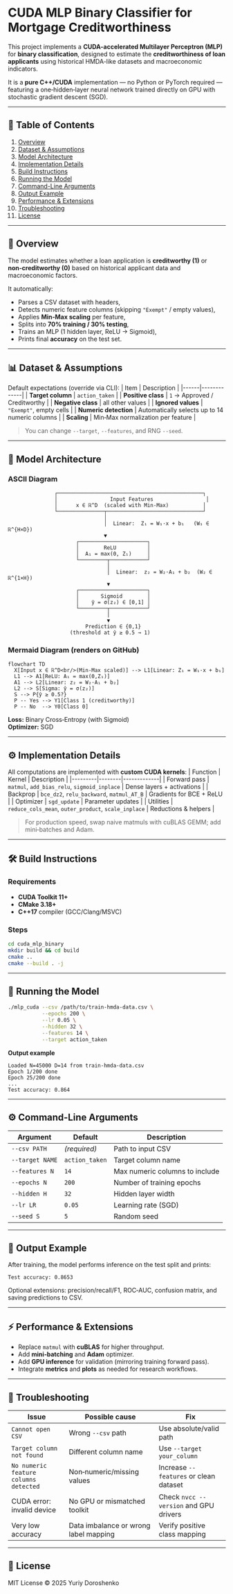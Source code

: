 # CUDA MLP Binary Classifier for Mortgage Creditworthiness

This project implements a **CUDA-accelerated Multilayer Perceptron (MLP)** for **binary classification**, designed to estimate the **creditworthiness of loan applicants** using historical HMDA-like datasets and macroeconomic indicators.

It is a **pure C++/CUDA** implementation — no Python or PyTorch required — featuring a one‑hidden‑layer neural network trained directly on GPU with stochastic gradient descent (SGD).

---

## 📘 Table of Contents

1. [Overview](#overview)  
2. [Dataset & Assumptions](#dataset--assumptions)  
3. [Model Architecture](#model-architecture)  
4. [Implementation Details](#implementation-details)  
5. [Build Instructions](#build-instructions)  
6. [Running the Model](#running-the-model)  
7. [Command-Line Arguments](#command-line-arguments)  
8. [Output Example](#output-example)  
9. [Performance & Extensions](#performance--extensions)  
10. [Troubleshooting](#troubleshooting)  
11. [License](#license)

---

## 🧾 Overview

The model estimates whether a loan application is **creditworthy (1)** or **non‑creditworthy (0)** based on historical applicant data and macroeconomic factors.

It automatically:
- Parses a CSV dataset with headers,
- Detects numeric feature columns (skipping `"Exempt"` / empty values),
- Applies **Min‑Max scaling** per feature,
- Splits into **70% training / 30% testing**,
- Trains an MLP (1 hidden layer, ReLU → Sigmoid),
- Prints final **accuracy** on the test set.

---

## 📊 Dataset & Assumptions

Default expectations (override via CLI):
| Item | Description |
|------|-------------|
| **Target column** | `action_taken` |
| **Positive class** | `1` → Approved / Creditworthy |
| **Negative class** | all other values |
| **Ignored values** | `"Exempt"`, empty cells |
| **Numeric detection** | Automatically selects up to 14 numeric columns |
| **Scaling** | Min‑Max normalization per feature |

> You can change `--target`, `--features`, and RNG `--seed`.

---

## 🧮 Model Architecture

### ASCII Diagram

```
               ┌───────────────────────────────────────────────┐
               │                 Input Features                 │
               │      x ∈ ℝ^D  (scaled with Min‑Max)           │
               └───────────────┬───────────────────────────────┘
                               │
                               │  Linear:  Z₁ = W₁·x + b₁   (W₁ ∈ ℝ^{H×D})
                               ▼
                      ┌──────────────────────┐
                      │        ReLU          │
                      │  A₁ = max(0, Z₁)     │
                      └─────────┬────────────┘
                                │
                                │  Linear:  z₂ = W₂·A₁ + b₂  (W₂ ∈ ℝ^{1×H})
                                ▼
                      ┌──────────────────────┐
                      │       Sigmoid        │
                      │    ŷ = σ(z₂) ∈ [0,1] │
                      └─────────┬────────────┘
                                │
                                ▼
                         Prediction ∈ {0,1}
                    (threshold at ŷ ≥ 0.5 → 1)
```

### Mermaid Diagram (renders on GitHub)

```mermaid
flowchart TD
  X[Input x ∈ ℝ^D<br/>(Min‑Max scaled)] --> L1[Linear: Z₁ = W₁·x + b₁]
  L1 --> A1[ReLU: A₁ = max(0,Z₁)]
  A1 --> L2[Linear: z₂ = W₂·A₁ + b₂]
  L2 --> S[Sigma: ŷ = σ(z₂)]
  S --> P{ŷ ≥ 0.5?}
  P -- Yes --> Y1[Class 1 (creditworthy)]
  P -- No  --> Y0[Class 0]
```

**Loss:** Binary Cross‑Entropy (with Sigmoid)  
**Optimizer:** SGD

---

## ⚙️ Implementation Details

All computations are implemented with **custom CUDA kernels**:
| Function | Kernel | Description |
|---------|--------|-------------|
| Forward pass | `matmul`, `add_bias_relu`, `sigmoid_inplace` | Dense layers + activations |
| Backprop | `bce_dz2`, `relu_backward`, `matmul_AT_B` | Gradients for BCE + ReLU |
| Optimizer | `sgd_update` | Parameter updates |
| Utilities | `reduce_cols_mean`, `outer_product`, `scale_inplace` | Reductions & helpers |

> For production speed, swap naive matmuls with cuBLAS GEMM; add mini‑batches and Adam.

---

## 🛠️ Build Instructions

### Requirements
- **CUDA Toolkit 11+**
- **CMake 3.18+**
- **C++17** compiler (GCC/Clang/MSVC)

### Steps
```bash
cd cuda_mlp_binary
mkdir build && cd build
cmake ..
cmake --build . -j
```

---

## 🚀 Running the Model

```bash
./mlp_cuda --csv /path/to/train-hmda-data.csv \
           --epochs 200 \
           --lr 0.05 \
           --hidden 32 \
           --features 14 \
           --target action_taken
```

**Output example**
```
Loaded N=45000 D=14 from train-hmda-data.csv
Epoch 1/200 done
Epoch 25/200 done
...
Test accuracy: 0.864
```

---

## ⚙️ Command-Line Arguments

| Argument | Default | Description |
|---------|---------|-------------|
| `--csv PATH` | *(required)* | Path to input CSV |
| `--target NAME` | `action_taken` | Target column name |
| `--features N` | `14` | Max numeric columns to include |
| `--epochs N` | `200` | Number of training epochs |
| `--hidden H` | `32` | Hidden layer width |
| `--lr LR` | `0.05` | Learning rate (SGD) |
| `--seed S` | `5` | Random seed |

---

## 🧠 Output Example

After training, the model performs inference on the test split and prints:

```
Test accuracy: 0.8653
```

Optional extensions: precision/recall/F1, ROC‑AUC, confusion matrix, and saving predictions to CSV.

---

## ⚡ Performance & Extensions

- Replace `matmul` with **cuBLAS** for higher throughput.  
- Add **mini‑batching** and **Adam** optimizer.  
- Add **GPU inference** for validation (mirroring training forward pass).  
- Integrate **metrics** and **plots** as needed for research workflows.

---

## 🧩 Troubleshooting

| Issue | Possible cause | Fix |
|------|-----------------|-----|
| `Cannot open CSV` | Wrong `--csv` path | Use absolute/valid path |
| `Target column not found` | Different column name | Use `--target your_column` |
| `No numeric feature columns detected` | Non‑numeric/missing values | Increase `--features` or clean dataset |
| CUDA error: invalid device | No GPU or mismatched toolkit | Check `nvcc --version` and GPU drivers |
| Very low accuracy | Data imbalance or wrong label mapping | Verify positive class mapping |

---

## 📄 License

MIT License © 2025 Yuriy Doroshenko
